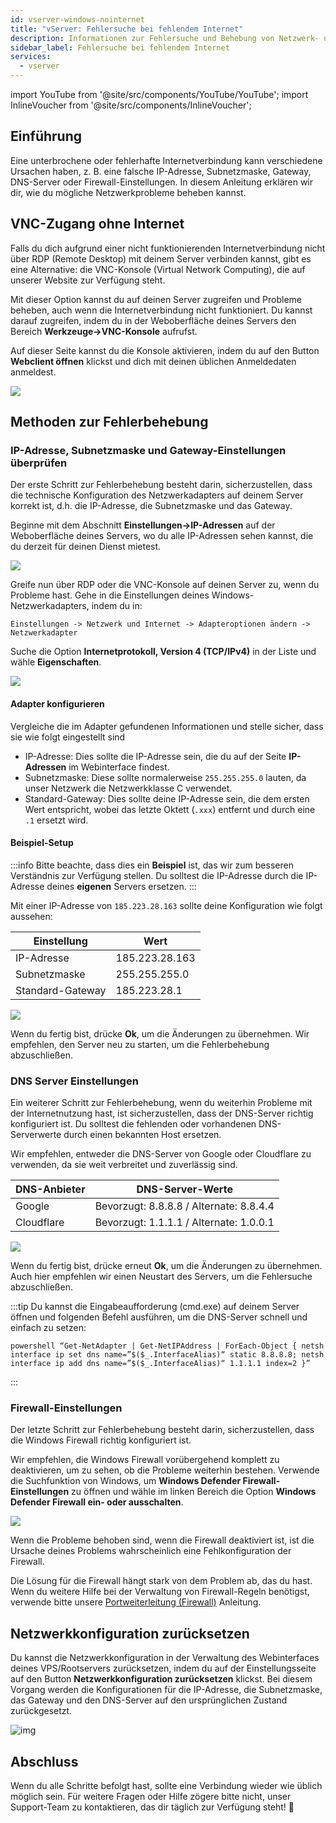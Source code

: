 ```yaml
---
id: vserver-windows-nointernet
title: "vServer: Fehlersuche bei fehlendem Internet"
description: Informationen zur Fehlersuche und Behebung von Netzwerk- und Internetproblemen auf Windows vRootserver von ZAP-Hosting - ZAP-Hosting.com Dokumentation
sidebar_label: Fehlersuche bei fehlendem Internet
services:
  - vserver
---
```


import YouTube from '@site/src/components/YouTube/YouTube';
import InlineVoucher from '@site/src/components/InlineVoucher';

## Einführung

Eine unterbrochene oder fehlerhafte Internetverbindung kann verschiedene Ursachen haben, z. B. eine falsche IP-Adresse, Subnetzmaske, Gateway, DNS-Server oder Firewall-Einstellungen. In diesem Anleitung erklären wir dir, wie du mögliche Netzwerkprobleme beheben kannst.

<YouTube videoId="VfZyNge5ikA" imageSrc="https://screensaver01.zap-hosting.com/index.php/s/GLDdSYoaE6jeW9K/preview" title="How to Fix Internet Connection Issues on Windows VPS" description="Hast du das Gefühl, dass du etwas besser verstehst, wenn du es in Aktion siehst? Wir haben etwas für dich! Tauche ab in unser Video, welches alles für dich zusammenfasst. Egal, ob du es eilig hast oder einfach nur Informationen auf möglichst verständliche Art und Weise aufnehmen möchtest!"/>

<InlineVoucher />

## VNC-Zugang ohne Internet

Falls du dich aufgrund einer nicht funktionierenden Internetverbindung nicht über RDP (Remote Desktop) mit deinem Server verbinden kannst, gibt es eine Alternative: die VNC-Konsole (Virtual Network Computing), die auf unserer Website zur Verfügung steht.

Mit dieser Option kannst du auf deinen Server zugreifen und Probleme beheben, auch wenn die Internetverbindung nicht funktioniert. Du kannst darauf zugreifen, indem du in der Weboberfläche deines Servers den Bereich **Werkzeuge->VNC-Konsole** aufrufst.

Auf dieser Seite kannst du die Konsole aktivieren, indem du auf den Button **Webclient öffnen** klickst und dich mit deinen üblichen Anmeldedaten anmeldest.

![](https://screensaver01.zap-hosting.com/index.php/s/ZJSbjmTYtmi5Lie/preview)

## Methoden zur Fehlerbehebung

### IP-Adresse, Subnetzmaske und Gateway-Einstellungen überprüfen

Der erste Schritt zur Fehlerbehebung besteht darin, sicherzustellen, dass die technische Konfiguration des Netzwerkadapters auf deinem Server korrekt ist, d.h. die IP-Adresse, die Subnetzmaske und das Gateway.

Beginne mit dem Abschnitt **Einstellungen->IP-Adressen** auf der Weboberfläche deines Servers, wo du alle IP-Adressen sehen kannst, die du derzeit für deinen Dienst mietest.

![](https://screensaver01.zap-hosting.com/index.php/s/D8gDpL24wkqR4rF/preview)

Greife nun über RDP oder die VNC-Konsole auf deinen Server zu, wenn du Probleme hast. Gehe in die Einstellungen deines Windows-Netzwerkadapters, indem du in: 
```
Einstellungen -> Netzwerk und Internet -> Adapteroptionen ändern -> Netzwerkadapter
```

Suche die Option **Internetprotokoll, Version 4 (TCP/IPv4)** in der Liste und wähle **Eigenschaften**.

![](https://screensaver01.zap-hosting.com/index.php/s/QmcworojD6pMQby/preview)

#### Adapter konfigurieren

Vergleiche die im Adapter gefundenen Informationen und stelle sicher, dass sie wie folgt eingestellt sind
- IP-Adresse: Dies sollte die IP-Adresse sein, die du auf der Seite **IP-Adressen** im Webinterface findest.
- Subnetzmaske: Diese sollte normalerweise `255.255.255.0` lauten, da unser Netzwerk die Netzwerkklasse C verwendet.
- Standard-Gateway: Dies sollte deine IP-Adresse sein, die dem ersten Wert entspricht, wobei das letzte Oktett (`.xxx`) entfernt und durch eine `.1` ersetzt wird.

#### Beispiel-Setup

:::info
Bitte beachte, dass dies ein **Beispiel** ist, das wir zum besseren Verständnis zur Verfügung stellen. Du solltest die IP-Adresse durch die IP-Adresse deines **eigenen** Servers ersetzen.
:::

Mit einer IP-Adresse von `185.223.28.163` sollte deine Konfiguration wie folgt aussehen:

| Einstellung      | Wert           |
| ---------------- | -------------- |
| IP-Adresse       | 185.223.28.163 |
| Subnetzmaske     | 255.255.255.0  |
| Standard-Gateway | 185.223.28.1   |

![](https://screensaver01.zap-hosting.com/index.php/s/9B7ms2J8nxYzCep/preview)

Wenn du fertig bist, drücke **Ok**, um die Änderungen zu übernehmen. Wir empfehlen, den Server neu zu starten, um die Fehlerbehebung abzuschließen.

### DNS Server Einstellungen

Ein weiterer Schritt zur Fehlerbehebung, wenn du weiterhin Probleme mit der Internetnutzung hast, ist sicherzustellen, dass der DNS-Server richtig konfiguriert ist. Du solltest die fehlenden oder vorhandenen DNS-Serverwerte durch einen bekannten Host ersetzen.

Wir empfehlen, entweder die DNS-Server von Google oder Cloudflare zu verwenden, da sie weit verbreitet und zuverlässig sind.

| DNS-Anbieter | DNS-Server-Werte                        |
| ------------ | --------------------------------------- |
| Google       | Bevorzugt: 8.8.8.8 / Alternate: 8.8.4.4 |
| Cloudflare   | Bevorzugt: 1.1.1.1 / Alternate: 1.0.0.1 |

![](https://screensaver01.zap-hosting.com/index.php/s/frYTimNEFzBjANy/preview)

Wenn du fertig bist, drücke erneut **Ok**, um die Änderungen zu übernehmen. Auch hier empfehlen wir einen Neustart des Servers, um die Fehlersuche abzuschließen.

:::tip
Du kannst die Eingabeaufforderung (cmd.exe) auf deinem Server öffnen und folgenden Befehl ausführen, um die DNS-Server schnell und einfach zu setzen: 
```
powershell “Get-NetAdapter | Get-NetIPAddress | ForEach-Object { netsh interface ip set dns name=”$($_.InterfaceAlias)“ static 8.8.8.8; netsh interface ip add dns name=”$($_.InterfaceAlias)“ 1.1.1.1 index=2 }”
```
:::

### Firewall-Einstellungen

Der letzte Schritt zur Fehlerbehebung besteht darin, sicherzustellen, dass die Windows Firewall richtig konfiguriert ist. 

Wir empfehlen, die Windows Firewall vorübergehend komplett zu deaktivieren, um zu sehen, ob die Probleme weiterhin bestehen. Verwende die Suchfunktion von Windows, um **Windows Defender Firewall-Einstellungen** zu öffnen und wähle im linken Bereich die Option **Windows Defender Firewall ein- oder ausschalten**.

![](https://screensaver01.zap-hosting.com/index.php/s/kSbpgpkNotFgiXL/preview)

Wenn die Probleme behoben sind, wenn die Firewall deaktiviert ist, ist die Ursache deines Problems wahrscheinlich eine Fehlkonfiguration der Firewall.

Die Lösung für die Firewall hängt stark von dem Problem ab, das du hast. Wenn du weitere Hilfe bei der Verwaltung von Firewall-Regeln benötigst, verwende bitte unsere [Portweiterleitung (Firewall)](vserver-windows-port.md) Anleitung.





## Netzwerkkonfiguration zurücksetzen

Du kannst die Netzwerkkonfiguration in der Verwaltung des Webinterfaces deines VPS/Rootservers zurücksetzen, indem du auf der Einstellungsseite auf den Button **Netzwerkkonfiguration zurücksetzen** klickst. Bei diesem Vorgang werden die Konfigurationen für die IP-Adresse, die Subnetzmaske, das Gateway und den DNS-Server auf den ursprünglichen Zustand zurückgesetzt. 

![img](https://screensaver01.zap-hosting.com/index.php/s/YsLZZJZEaf3pemt/preview)


## Abschluss

Wenn du alle Schritte befolgt hast, sollte eine Verbindung wieder wie üblich möglich sein.  Für weitere Fragen oder Hilfe zögere bitte nicht, unser Support-Team zu kontaktieren, das dir täglich zur Verfügung steht! 🙂